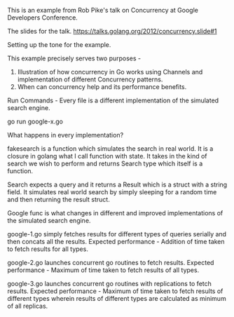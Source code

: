This is an example from Rob Pike's talk on Concurrency at Google Developers Conference.

The slides for the talk. 
https://talks.golang.org/2012/concurrency.slide#1

Setting up the tone for the example. 

This example precisely serves two purposes - 
1. Illustration of how concurrency in Go works using Channels and implementation of different Concurrency patterns.
2. When can concurrency help and its performance benefits.

Run Commands - 
Every file is a different implementation of the simulated search engine.

go run google-x.go

What happens in every implementation? 

fakesearch is a function which simulates the search in real world. It is a closure in golang what I call function with state. It takes in the kind of search we wish to perform and returns Search type which itself is a function. 

Search expects a query and it returns a Result which is a struct with a string field. It simulates real world search by simply sleeping for a random time and then returning the result struct.

Google func is what changes in different and improved implementations of the simulated search engine.

google-1.go
simply fetches results for different types of queries serially and then concats all the results.
Expected performance - Addition of time taken to fetch results for all types.

google-2.go
launches concurrent go routines to fetch results.
Expected performance - Maximum of time taken to fetch results of all types.

google-3.go
launches concurrent go routines with replications to fetch results.
Expected performance - Maximum of time taken to fetch results of different types wherein results of different types are calculated as minimum of all replicas.











